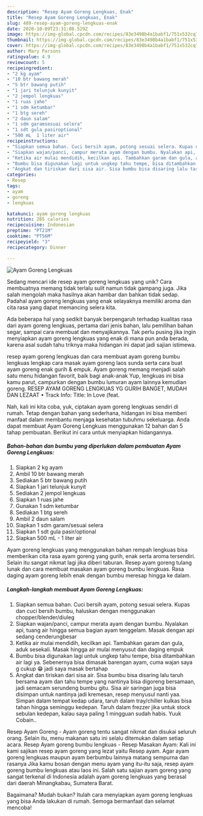 ```yaml
---
description: "Resep Ayam Goreng Lengkuas, Enak"
title: "Resep Ayam Goreng Lengkuas, Enak"
slug: 489-resep-ayam-goreng-lengkuas-enak
date: 2020-10-09T23:31:08.529Z
image: https://img-global.cpcdn.com/recipes/83e3498b4a1babf1/751x532cq70/ayam-goreng-lengkuas-foto-resep-utama.jpg
thumbnail: https://img-global.cpcdn.com/recipes/83e3498b4a1babf1/751x532cq70/ayam-goreng-lengkuas-foto-resep-utama.jpg
cover: https://img-global.cpcdn.com/recipes/83e3498b4a1babf1/751x532cq70/ayam-goreng-lengkuas-foto-resep-utama.jpg
author: Mary Parsons
ratingvalue: 4.9
reviewcount: 5
recipeingredient:
- "2 kg ayam"
- "10 btr bawang merah"
- "5 btr bawang putih"
- "1 jari telunjuk kunyit"
- "2 jempol lengkuas"
- "1 ruas jahe"
- "1 sdm ketumbar"
- "1 btg sereh"
- "2 daun salam"
- "1 sdm garamsesuai selera"
- "1 sdt gula pasiroptional"
- "500 mL  1 liter air"
recipeinstructions:
- "Siapkan semua bahan. Cuci bersih ayam, potong sesuai selera. Kupas dan cuci bersih bumbu, haluskan dengan menggunakan chopper/blender/diuleg"
- "Siapkan wajan/panci, campur merata ayam dengan bumbu. Nyalakan api, tuang air hingga semua bagian ayam tenggelam. Masak dengan api sedang cenderungbesar"
- "Ketika air mulai mendidih, kecilkan api. Tambahkan garam dan gula, aduk sesekali. Masak hingga air mulai menyusut dan daging empuk"
- "Bumbu bisa digunakan lagi untuk ungkep tahu tempe, bisa ditambahkan air lagi ya. Sebenernya bisa dimasak barengan ayam, cuma wajan saya g cukup 😁 jadi saya masak bertahap"
- "Angkat dan tiriskan dari sisa air. Sisa bumbu bisa disaring lalu taruh bersama ayam dan tahu tempe yang nantinya bisa digoreng bersamaan, jadi semacam serundeng bumbu gitu. Sisa air saringan juga bisa disimpan untuk nantinya jadi kremesan, resep menyusul nanti yaa. Simpan dalam tempat kedap udara, taruh dalam tray/chiller kulkas bisa tahan hingga seminggu kedepan. Taruh dalam frezzer jika untuk stock sebulan kedepan, kalau saya paling 1 mingguan sudah habis. Yuuk Cobain.."
categories:
- Resep
tags:
- ayam
- goreng
- lengkuas

katakunci: ayam goreng lengkuas 
nutrition: 265 calories
recipecuisine: Indonesian
preptime: "PT21M"
cooktime: "PT56M"
recipeyield: "3"
recipecategory: Dinner

---
```



![Ayam Goreng Lengkuas](https://img-global.cpcdn.com/recipes/83e3498b4a1babf1/751x532cq70/ayam-goreng-lengkuas-foto-resep-utama.jpg)

Sedang mencari ide resep ayam goreng lengkuas yang unik? Cara membuatnya memang tidak terlalu sulit namun tidak gampang juga. Jika salah mengolah maka hasilnya akan hambar dan bahkan tidak sedap. Padahal ayam goreng lengkuas yang enak selayaknya memiliki aroma dan cita rasa yang dapat memancing selera kita.

Ada beberapa hal yang sedikit banyak berpengaruh terhadap kualitas rasa dari ayam goreng lengkuas, pertama dari jenis bahan, lalu pemilihan bahan segar, sampai cara membuat dan menyajikannya. Tak perlu pusing jika ingin menyiapkan ayam goreng lengkuas yang enak di mana pun anda berada, karena asal sudah tahu triknya maka hidangan ini dapat jadi sajian istimewa.

resep ayam goreng lengkuas dan cara membuat ayam goreng bumbu lengkuas lengkap cara masak ayam goreng laos sunda serta cara buat ayam goreng enak gurih &amp; empuk. Ayam goreng memang menjadi salah satu menu hidangan favorit, baik bagi anak-anak Yup, lengkuas ini bisa kamu parut, campurkan dengan bumbu lumuran ayam lainnya kemudian goreng. RESEP AYAM GORENG LENGKUAS YG GURIH BANGET, MUDAH DAN LEZAAT • Track Info: Title: In Love (feat.


Nah, kali ini kita coba, yuk, ciptakan ayam goreng lengkuas sendiri di rumah. Tetap dengan bahan yang sederhana, hidangan ini bisa memberi manfaat dalam membantu menjaga kesehatan tubuhmu sekeluarga. Anda dapat membuat Ayam Goreng Lengkuas menggunakan 12 bahan dan 5 tahap pembuatan. Berikut ini cara untuk menyiapkan hidangannya.

<!--inarticleads1-->

##### Bahan-bahan dan bumbu yang diperlukan dalam pembuatan Ayam Goreng Lengkuas:

1. Siapkan 2 kg ayam
1. Ambil 10 btr bawang merah
1. Sediakan 5 btr bawang putih
1. Siapkan 1 jari telunjuk kunyit
1. Sediakan 2 jempol lengkuas
1. Siapkan 1 ruas jahe
1. Gunakan 1 sdm ketumbar
1. Sediakan 1 btg sereh
1. Ambil 2 daun salam
1. Siapkan 1 sdm garam/sesuai selera
1. Siapkan 1 sdt gula pasir/optional
1. Siapkan 500 mL - 1 liter air


Ayam goreng lengkuas yang menggunakan bahan rempah lengkuas bisa memberikan cita rasa ayam goreng yang gurih, enak serta aroma tersendiri. Selain itu sangat nikmat lagi jika diberi taburan. Resep ayam goreng tulang lunak dan cara membuat masakan ayam goreng bumbu lengkuas. Rasa daging ayam goreng lebih enak dengan bumbu meresap hingga ke dalam. 

<!--inarticleads2-->

##### Langkah-langkah membuat Ayam Goreng Lengkuas:

1. Siapkan semua bahan. Cuci bersih ayam, potong sesuai selera. Kupas dan cuci bersih bumbu, haluskan dengan menggunakan chopper/blender/diuleg
1. Siapkan wajan/panci, campur merata ayam dengan bumbu. Nyalakan api, tuang air hingga semua bagian ayam tenggelam. Masak dengan api sedang cenderungbesar
1. Ketika air mulai mendidih, kecilkan api. Tambahkan garam dan gula, aduk sesekali. Masak hingga air mulai menyusut dan daging empuk
1. Bumbu bisa digunakan lagi untuk ungkep tahu tempe, bisa ditambahkan air lagi ya. Sebenernya bisa dimasak barengan ayam, cuma wajan saya g cukup 😁 jadi saya masak bertahap
1. Angkat dan tiriskan dari sisa air. Sisa bumbu bisa disaring lalu taruh bersama ayam dan tahu tempe yang nantinya bisa digoreng bersamaan, jadi semacam serundeng bumbu gitu. Sisa air saringan juga bisa disimpan untuk nantinya jadi kremesan, resep menyusul nanti yaa. Simpan dalam tempat kedap udara, taruh dalam tray/chiller kulkas bisa tahan hingga seminggu kedepan. Taruh dalam frezzer jika untuk stock sebulan kedepan, kalau saya paling 1 mingguan sudah habis. Yuuk Cobain..


Resep Ayam Goreng - Ayam goreng tentu sangat nikmat dan disukai seluruh orang. Selain itu, menu makanan satu ini selalu ditemukan dalam setiap acara. Resep Ayam goreng bumbu lengkuas - Resep Masakan Ayam: Kali ini kami sajikan resep ayam goreng yang lezat yaitu Resep ayam. Agar ayam goreng lengkuas maupun ayam berbumbu lainnya matang sempurna dan rasanya Jika kamu bosan dengan menu ayam yang itu-itu saja, resep ayam goreng bumbu lengkuas atau laos ini. Salah satu sajian ayam goreng yang sangat terkenal di Indonesia adalah ayam goreng lengkuas yang berasal dari daerah Minangkabau, Sumatera Barat. 

Bagaimana? Mudah bukan? Itulah cara menyiapkan ayam goreng lengkuas yang bisa Anda lakukan di rumah. Semoga bermanfaat dan selamat mencoba!
